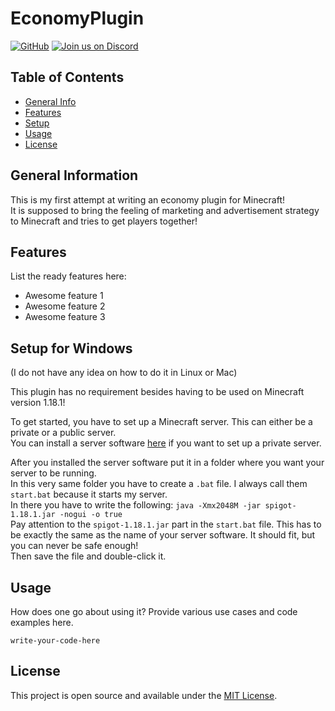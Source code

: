 # EconomyPlugin
[![GitHub](https://img.shields.io/github/license/DerEchtePilz/EconomyPlugin)](https://github.com/DerEchtePilz/EconomyPlugin/blob/main/LICENSE)
[![Join us on Discord](https://img.shields.io/discord/962686449038282753.svg?label=&logo=discord&logoColor=ffffff&color=7389D8&labelColor=6A7EC2)](https://discord.gg/Q7RRjdmERB)

## Table of Contents
* [General Info](#general-information)
* [Features](#features)
* [Setup](#setup-for-windows)
* [Usage](#usage)
* [License](#license)


## General Information
This is my first attempt at writing an economy plugin for Minecraft! <br>
It is supposed to bring the feeling of marketing and advertisement strategy to Minecraft and tries to get players together!

## Features
List the ready features here:
- Awesome feature 1
- Awesome feature 2
- Awesome feature 3

## Setup for Windows
(I do not have any idea on how to do it in Linux or Mac) <br>

This plugin has no requirement besides having to be used on Minecraft version 1.18.1! <br>

To get started, you have to set up a Minecraft server. This can either be a private or a public server. <br>
You can install a server software [here](https://getbukkit.org/get/bf7ac3b5bc08ea97d22919680d240a80) if you want to set up a private server.

After you installed the server software put it in a folder where you want your server to be running. <br>
In this very same folder you have to create a `.bat` file. I always call them `start.bat` because it starts my server. <br>
In there you have to write the following: `java -Xmx2048M -jar spigot-1.18.1.jar -nogui -o true` <br>
Pay attention to the `spigot-1.18.1.jar` part in the `start.bat` file. This has to be exactly the same as the name of your server software. It should fit, but you can never be safe enough! <br>
Then save the file and double-click it.


## Usage
How does one go about using it?
Provide various use cases and code examples here.

`write-your-code-here`

## License
This project is open source and available under the [MIT License](https://github.com/DerEchtePilz/EconomyPlugin/blob/main/LICENSE).
